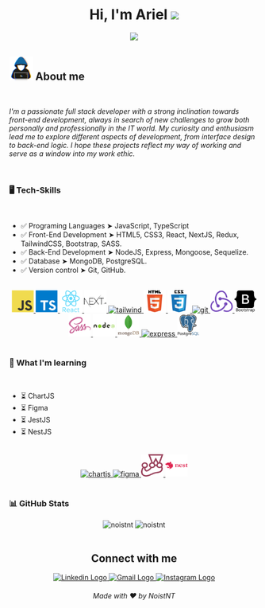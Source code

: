 <h1 align="center" font="Open+sans">
  <b>Hi, I'm Ariel</b>
  <img
    src="https://media.giphy.com/media/hvRJCLFzcasrR4ia7z/giphy.gif"
    width="35"
  />
</h1>

<p align="center">
  <a href="https://github.com/DenverCoder1/readme-typing-svg"
    ><img
      src="https://readme-typing-svg.herokuapp.com?center=true&vCenter=true&lines=Full-Stack+Developer;Passion+for+front-end+development+&#10084;;Ariel+Piazzano;&font=Open+sans&center=true&vCenter=true&width=600&height=50&size=25"
  /></a>
</p>


## <picture><img src = "https://github.com/0xAbdulKhalid/0xAbdulKhalid/raw/main/assets/mdImages/about_me.gif" width = 48px></picture> **About me**

<br>
<div>
  <p align="left">
    <em>
      I'm a passionate full stack developer with a strong inclination
      towards front-end development, always in search of new challenges to
      grow both personally and professionally in the IT world. My curiosity and
      enthusiasm lead me to explore different aspects of development, from
      interface design to back-end logic. I hope these projects reflect my way of
      working and serve as a window into my work ethic.
    </em>
  </p>
</div>
<br>

<h3>🖥 Tech-Skills</h3>
<br>

- ✅ Programing Languages ➤ JavaScript, TypeScript
- ✅ Front-End Development ➤ HTML5, CSS3, React, NextJS, Redux, TailwindCSS, Bootstrap, SASS.
- ✅ Back-End Development ➤ NodeJS, Express, Mongoose, Sequelize.
- ✅ Database ➤ MongoDB, PostgreSQL.
- ✅ Version control ➤ Git, GitHub.

<br>
<div align="center">
  <a
    href="https://developer.mozilla.org/en-US/docs/Web/JavaScript"
    target="_blank"
    rel="noreferrer"
  >
    <img
      src="https://raw.githubusercontent.com/devicons/devicon/master/icons/javascript/javascript-original.svg"
      alt="javascript"
      width="45"
      height="45"
    />
  </a>
  <a href="https://www.typescriptlang.org/" target="_blank" rel="noreferrer">
    <img
      src="https://raw.githubusercontent.com/devicons/devicon/master/icons/typescript/typescript-original.svg"
      alt="typescript"
      width="45"
      height="45"
    />
  </a>
  <a href="https://reactjs.org/" target="_blank" rel="noreferrer">
    <img
      src="https://raw.githubusercontent.com/devicons/devicon/master/icons/react/react-original-wordmark.svg"
      alt="react"
      width="45"
      height="45"
    />
  </a>
  <a href="https://nextjs.org/" target="_blank" rel="noreferrer">
  <img
    src="https://github.com/devicons/devicon/blob/1119b9f84c0290e0f0b38982099a2bd027a48bf1/icons/nextjs/nextjs-original-wordmark.svg"
    alt="next"
    width="45"
    height="45"
  />
  </a>
   <a href="https://tailwindcss.com/" target="_blank" rel="noreferrer">
    <img
      src="https://www.vectorlogo.zone/logos/tailwindcss/tailwindcss-icon.svg"
      alt="tailwind"
      width="45"
      height="45"
    />
  </a>
  <a href="https://www.w3.org/html/" target="_blank" rel="noreferrer">
    <img
      src="https://raw.githubusercontent.com/devicons/devicon/master/icons/html5/html5-original-wordmark.svg"
      alt="html5"
      width="45"
      height="45"
    />
  </a>
  <a href="https://www.w3schools.com/css/" target="_blank" rel="noreferrer">
    <img
      src="https://raw.githubusercontent.com/devicons/devicon/master/icons/css3/css3-original-wordmark.svg"
      alt="css3"
      width="45"
      height="45"
    />
  </a>
  <a href="https://git-scm.com/" target="_blank" rel="noreferrer">
    <img
      src="https://www.vectorlogo.zone/logos/git-scm/git-scm-icon.svg"
      alt="git"
      width="45"
      height="45"
    />
  </a>
  <a href="https://redux.js.org" target="_blank" rel="noreferrer">
    <img
      src="https://raw.githubusercontent.com/devicons/devicon/master/icons/redux/redux-original.svg"
      alt="redux"
      width="45"
      height="45"
    />
  </a>
   <a href="https://getbootstrap.com" target="_blank" rel="noreferrer">
    <img
      src="https://raw.githubusercontent.com/devicons/devicon/master/icons/bootstrap/bootstrap-plain-wordmark.svg"
      alt="bootstrap"
      width="45"
      height="45"
    />
  </a>
  <a href="https://sass-lang.com" target="_blank" rel="noreferrer">
    <img
      src="https://raw.githubusercontent.com/devicons/devicon/master/icons/sass/sass-original.svg"
      alt="sass"
      width="45"
      height="45"
    />
  </a>
  <a href="https://nodejs.org" target="_blank" rel="noreferrer">
    <img
      src="https://raw.githubusercontent.com/devicons/devicon/master/icons/nodejs/nodejs-original-wordmark.svg"
      alt="nodejs"
      width="45"
      height="45"
    />
  </a>
  <a href="https://www.mongodb.com/" target="_blank" rel="noreferrer">
    <img
      src="https://raw.githubusercontent.com/devicons/devicon/master/icons/mongodb/mongodb-original-wordmark.svg"
      alt="mongodb"
      width="45"
      height="45"
    />
  </a>
  <a href="https://expressjs.com" target="_blank"
    ><img
      src="https://www.nextontop.com/assets/img/services/web/expressjs.svg"
      background-color="#ffffff"
      alt="express"
      width="45"
      height="45"
    />
  </a>
  <a href="https://www.postgresql.org" target="_blank" rel="noreferrer">
    <img
      src="https://raw.githubusercontent.com/devicons/devicon/master/icons/postgresql/postgresql-original-wordmark.svg"
      alt="postgresql"
      width="45"
      height="45"
    />
  </a>
</div>
<br>

<h3>🔎 What I'm learning</h3>
<br>

- ⏳ ChartJS
- ⏳ Figma
- ⏳ JestJS
- ⏳ NestJS

<br>
<div align="center">
  <a href="https://www.chartjs.org" target="_blank" rel="noreferrer">
    <img
      src="https://www.chartjs.org/media/logo-title.svg"
      alt="chartjs"
      width="45"
      height="45"
    />
  </a>
  <a href="https://www.figma.com/" target="_blank" rel="noreferrer">
    <img
      src="https://www.vectorlogo.zone/logos/figma/figma-icon.svg"
      alt="figma"
      width="45"
      height="45"
    />
  <a href=https://jestjs.io/ target="_blank" rel="noreferrer">
    <img
      src="https://github.com/devicons/devicon/blob/master/icons/jest/jest-plain.svg"
      alt="jest"
      width="45"
      height="45"
    />
  </a>
  <a href="https://www.nestjs.com/" target="_blank" rel="noreferrer">
  <img
    src="https://raw.githubusercontent.com/devicons/devicon/1119b9f84c0290e0f0b38982099a2bd027a48bf1/icons/nestjs/nestjs-plain-wordmark.svg"
    alt="nest"
    width="45"
    height="45"
  />
  </a>
</div>

<br>

<h3>&#x1F4CA; GitHub Stats</h3>
<div align="center">
  <img align="center" src="https://github-readme-stats.vercel.app/api?username=noistnt&show_icons=true&locale=en&theme=tokyonight" alt="noistnt" />
  <img align="center" src="https://github-readme-stats.vercel.app/api/top-langs?username=noistnt&show_icons=true&locale=en&layout=compact&theme=tokyonight" alt="noistnt" />
</div>

<br/>

<h2 align="center">Connect with me</h2>
<div align="center">
  <a href="https://www.linkedin.com/in/ariel-piazzano/">
    <img
      src="https://cdn.icon-icons.com/icons2/99/PNG/512/linkedin_socialnetwork_17441.png"
      alt="Linkedin Logo"
      height="56"
    />
  </a>
  <a href="mailto:arielgnr23@gmail.com">
    <img
      src="https://cdn.icon-icons.com/icons2/2631/PNG/512/gmail_new_logo_icon_159149.png"
      alt="Gmail Logo"
      height="60"
    />
  </a>
  <a href="https://www.instagram.com/arielgnr/">
    <img
      src="https://cdn.icon-icons.com/icons2/836/PNG/512/Instagram_icon-icons.com_66804.png"
      alt="Instagram Logo"
      height="56"
    />
  </a>
</div>

<h6 align="center">Made with ❤️ by NoistNT</h6>

